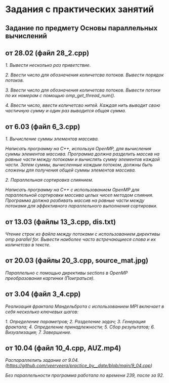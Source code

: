 # Задания с практических занятий 

## Задание по предмету Основы параллельных вычислений
## от 28.02 (файл 28_2.cpp)

*1. Вывести несколько раз приветствие.*

*2. Ввести число для обозначения количетсва потоков. Вывести порядок потоков.*

*3. Ввести число для обозначения количетсва потоков. Вывести потоки по их номерам с помощью omp_get_thread_num().*

*4. Ввести число, ввести количетсво нитей. Каждая нить выводит свою частичную сумму и один раз выводится общая сумма.*

## от 6.03 (файл 6_3.cpp)

*1. Вычисление суммы элементов массива.*

*Написать программу на C++, используя OpenMP, для вычисления суммы элементов массива. Программа должна разделить массив на равные части между потоками и вычислять сумму элементов каждой части. Затем суммы, вычисленные каждым потоком, должны быть сложены для получения общей суммы элементов массива.*

*2. Параллельная сортировка слиянием.*

*Написать программу на C++ с использованием OpenMP для параллельной сортировки массива целых чисел методом слияния. Программа должна разбивать массив на равные части между потоками для эффективного параллельного выполнения сортировки.*

## от 13.03 (файлы 13_3.cpp, dis.txt)

*Чтение строк из файла между потоками с использованием директивы omp parallel for. Вывести наиболее часто встречающиеся слова и их количетсво в тексте.*

## от 20.03 (файлы 20_3.cpp, source_mat.jpg)

*Параллельно с помощью директивы sections в OpenMP преобразования картинки (Поиграться).*

## от 3.04 (файл 3_4.cpp)

*Реализация фрактала Мандельброта с использованием MPI включает в себя несколько ключевых шагов:*

*1. Определение параметров; 2. Разделение задач; 3. Генерация фрактала; 4. Определение принадлежности; 5. Сбор результатов; 6. Визуализация; 7. Завершение.*

## от 10.04 (файл 10_4.cpp, AUZ.mp4)

*Распараллелить задание от 9.04. (https://github.com/veerveera/practice_by__date/blob/main/9_04.cpp)*

*Без параллельности программа работала по времени 239, после за 92.*
